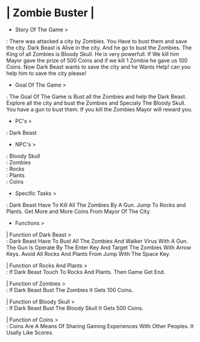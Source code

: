 # | Zombie Buster |

* Story Of The Game >                                                                                                                                                         

: There was attacked a city by Zombies. You Have to bust them and save the city. Dark Beast is Alive in the city. And he go to bust the Zombies. The King of all Zombies is Bloody Skull. He is very powerfull. If We kill him Mayor gave the prize of 500 Coins and if we kill 1 Zombie he gave us 100 Coins. Now Dark Beast wants to save the city and he Wants Help! can you help him to save the city please!                                                                                                                           

* Goal Of The Game >                                                                                                                                                           

: The Goal Of The Game is Bust all the Zombies and help the Dark Beast. Explore all the city and bust the Zombies and Specialy The Bloody Skull. You have a gun to bust them. If you kill the Zombies Mayor will reward you.                                                                                                                                     

* PC's >                                                                  

: Dark Beast                                                                                                                                                                     

* NPC's >                                                                                                                                       

: Bloody Skull                                                                                                                                                                   
: Zombies                                                                                                                                                                       
: Rocks                                                                                                                                                                         
: Plants                                                                                                                                                                         
: Coins                                                                                                                                                                         

* Specific Tasks >                                                                                                                                       

: Dark Beast Have To Kill All The Zombies By A Gun. Jump To Rocks and Plants. Get More and More Coins From Mayor Of The City.                                                   

* Functions >                                                                                                                                                                   

| Function of Dark Beast >                                                                                                                                                     
: Dark Beast Have To Bust All The Zombies And Walker Virus With A Gun. The Gun Is Operate By The Enter Key And Target The Zombies With Arrow Keys. Avoid All Rocks And Plants From Jump With The Space Key.                                                                                                                                                   

| Function of Rocks And Plants >                                                                                                                                               
: If Dark Beast Touch To Rocks And Plants. Then Game Get End.                                                                                                                   

| Function of Zombies >                                                                                                                                                         
: If Dark Beast Bust The Zombies It Gets 100 Coins.                                                                                                                             

| Function of Bloody Skull >                                                                                                                                                 
: If Dark Beast Bust The Bloody Skull It Gets 500 Coins.                                                                                                                         

| Function of Coins >                                                                                                                                                           
: Coins Are A Means Of Sharing Gaming Experiences With Other Peoples. It Usally Like Scores.
